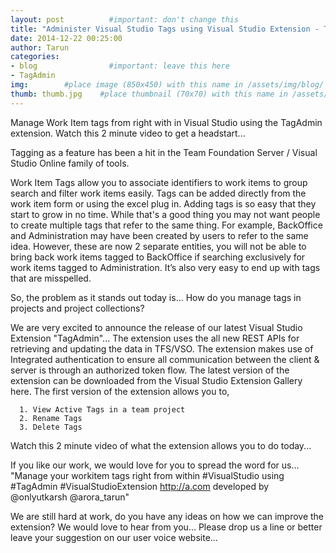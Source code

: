 ```yaml
---
layout: post          #important: don't change this
title: "Administer Visual Studio Tags using Visual Studio Extension - TagAdmin"
date: 2014-12-22 00:25:00
author: Tarun
categories:
- blog                #important: leave this here
- TagAdmin
img:        #place image (850x450) with this name in /assets/img/blog/
thumb: thumb.jpg    #place thumbnail (70x70) with this name in /assets/img/blog/thumbs/
---
```

Manage Work Item tags from right with in Visual Studio using the TagAdmin extension. Watch this 2 minute video to get a headstart...
<!--more-->
Tagging as a feature has been a hit in the Team Foundation Server / Visual Studio Online family of tools.

Work Item Tags allow you to associate identifiers to work items to group search and filter work items easily. Tags can be added directly from the work item form or using the excel plug in. Adding tags is so easy that they start to grow in no time. While that's a good thing you may not want people to create multiple tags that refer to the same thing. For example, BackOffice and Administration may have been created by users to refer to the same idea. However, these are now 2 separate entities, you will not be able to bring back work items tagged to BackOffice if searching exclusively for work items tagged to Administration. It’s also very easy to end up with tags that are misspelled.

So, the problem as it stands out today is... How do you manage tags in projects and project collections? 

We are very excited to announce the release of our latest Visual Studio Extension "TagAdmin"... The extension uses the all new REST APIs for retrieving and updating the data in TFS/VSO. The extension makes use of Integrated authentication to ensure all communication between the client & server is through an authorized token flow. The latest version of the extension can be downloaded from the Visual Studio Extension Gallery here. The first version of the extension allows you to,

      1. View Active Tags in a team project
      2. Rename Tags
      3. Delete Tags 

Watch this 2 minute video of what the extension allows you to do today... 

If you like our work, we would love for you to spread the word for us... 
"Manage your workitem tags right from within #VisualStudio using #TagAdmin #VisualStudioExtension http://a.com developed by @onlyutkarsh @arora_tarun" 

We are still hard at work, do you have any ideas on how we can improve the extension? We would love to hear from you... Please drop us a line or better leave your suggestion on our user voice website... 
